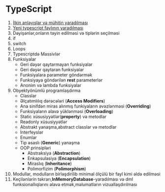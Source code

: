 # TypeScript

 1. [İlkin anlayışlar və mühitin yaradılması](/docs/intro.md)
 2. [Yeni typescript faylının yaradılması](/docs/createfile.md)
 3. Dəyişənlər,onların təyin edilməsi və tiplərin seçilməsi
 4. if
 5. switch
 6. Loops
 7. Typescriptdə Massivlər
 8. Funksiyalar
    - Geri dəyər qaytarmayan funksiyalar
    - Geri dəyər qaytaran funksiyalar
    - Funksiyalara parameter göndərmək
    - Funksiyaya göndərilən **rest** parameterlər
    - Anonim və lambda funksiyalar
 9. Obyektyönümlü programlaşdırma  
    - Classlar  
    - Əlçatımlılıq dərəcələri (**Access Modifiers**)  
    - Ana sinifdən miras alınmış funkiyaların əvəzlənməsi (**Overriding**)  
    - Funksiyaların əlavə yüklənməsi (**Overloading**)  
    - Static xüsusiyyətlər(**property**) və metodlar  
    - Readonly xüsusiyyətlər  
    - Abstrakt yanaşma,abstract classlar və metodlar  
    - İnterfeyslər  
    - Enumlar  
    - Tip əsaslı (**Generic**) yanaşma  
    - OOP prinsipləri  
        - Abstraksiya (**Abstraction**)  
        - Enkapsulasiya (**Encapsulation**)
        - Miraslıq (**Inheritance**)
        - Polimorfizim (**Polimorphism**)
 10. Modullar, modulların birləşdirilib minimal ölçülü bir fayl kimi əldə edilməsi
 11. Keçilənlərin təkrarı,**InMemoryDatabase**-yaradılması və dml funksionallıqlarını əlavə etmək,məlumatların vizuallaşdırılması